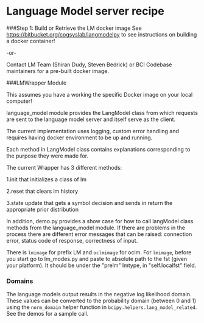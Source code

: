 # Language Model server recipe

###Step 1: Build or Retrieve the LM docker image
See https://bitbucket.org/cogsyslab/langmodelpy to see instructions on building a docker container!

 -or-

Contact LM Team (Shiran Dudy, Steven Bedrick) or BCI Codebase maintainers for a pre-built docker image.


###LMWrapper Module

This assumes you have a working the specific Docker image on your local computer!

language\_model module provides the LangModel class from which requests are sent to the language model server and itself serve as the client. 

The current implementation uses logging, custom error handling and requires having docker environment to be up and running. 

Each method in LangModel class contains explanations corresponding to the purpose they were made for. 

The current Wrapper has 3 different methods: 

1.init that initializes a class of lm

2.reset that clears lm history

3.state update that gets a symbol decision and sends in return the appropriate prior distribution

In addition, demo.py provides a show case for how to call langModel class methods from the language\_model module.
If there are problems in the process there are different error messages that can be raised: connection error, status code of response, correctness of input. 

There is `lmimage` for prefix LM and `oclmimage` for oclm.
For `lmimage`, before you start go to lm\_modes.py and paste to absolute path to the fst (given your platform). It should be under the "prelm" lmtype, in "self.localfst" field.

### Domains

The language models output results in the negative log likelihood domain. These values can be converted to the probability domain (between 0 and 1) using the `norm_domain` helper function in `bcipy.helpers.lang_model_related`. See the demos for a sample call.